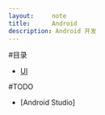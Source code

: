 ```yaml
---
layout:     note
title:      Android
description: Android 开发
---
```



#目录

<!-- + [开发]() -->
<!-- + [架构]() -->
<!-- + [Activity]() -->
+ [UI](./android-ui.html)
<!-- + [Service]() -->

#TODO

+ [Android Studio]

